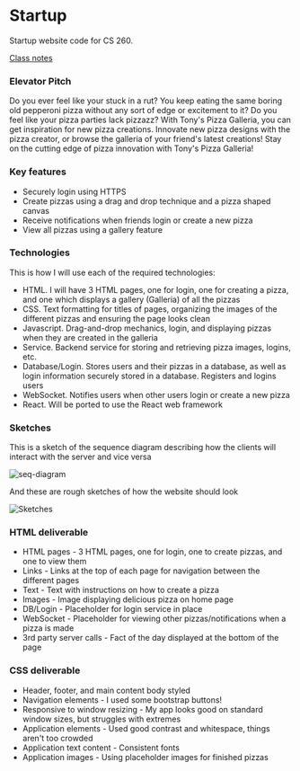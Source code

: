 # Startup
Startup website code for CS 260.

[Class notes](notes.md)

### Elevator Pitch
Do you ever feel like your stuck in a rut?  You keep eating the same boring old pepperoni pizza without any sort of edge or excitement to it?  Do you feel like your pizza parties lack pizzazz?  With Tony's Pizza Galleria, you can get inspiration for new pizza creations.  Innovate new pizza designs with the pizza creator, or browse the galleria of your friend's latest creations!  Stay on the cutting edge of pizza innovation with Tony's Pizza Galleria!

### Key features
- Securely login using HTTPS
- Create pizzas using a drag and drop technique and a pizza shaped canvas
- Receive notifications when friends login or create a new pizza
- View all pizzas using a gallery feature

### Technologies
This is how I will use each of the required technologies:

- HTML. I will have 3 HTML pages, one for login, one for creating a pizza, and one which displays a gallery (Galleria) of all the pizzas
- CSS. Text formatting for titles of pages, organizing the images of the different pizzas and ensuring the page looks clean
- Javascript.  Drag-and-drop mechanics, login, and displaying pizzas when they are created in the galleria
- Service.  Backend service for storing and retrieving pizza images, logins, etc.
- Database/Login.  Stores users and their pizzas in a database, as well as login information securely stored in a database.  Registers and logins users
- WebSocket.  Notifies users when other users login or create a new pizza
- React.  Will be ported to use the React web framework

### Sketches

This is a sketch of the sequence diagram describing how the clients will interact with the server and vice versa

![seq-diagram](https://github.com/BlueBomber49/startup/assets/122587787/0bdc4c5c-b778-4b4e-8b63-2df9fbe927b5)

And these are rough sketches of how the website should look

![Sketches](https://github.com/BlueBomber49/startup/assets/122587787/fdccffe4-101d-4ec6-bf7b-bb4f34e12aab)

### HTML deliverable
- HTML pages - 3 HTML pages, one for login, one to create pizzas, and one to view them
- Links - Links at the top of each page for navigation between the different pages
- Text -  Text with instructions on how to create a pizza
- Images -  Image displaying delicious pizza on home page
- DB/Login -  Placeholder for login service in place
- WebSocket -  Placeholder for viewing other pizzas/notifications when a pizza is made
- 3rd party server calls - Fact of the day displayed at the bottom of the page

### CSS deliverable
- Header, footer, and main content body styled
- Navigation elements - I used some bootstrap buttons!
- Responsive to window resizing - My app looks good on standard window sizes, but struggles with extremes
- Application elements - Used good contrast and whitespace, things aren't too crowded
- Application text content - Consistent fonts
- Application images - Using placeholder images for finished pizzas
